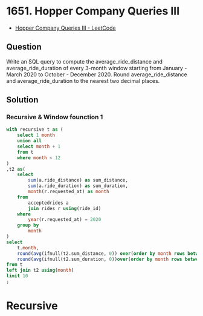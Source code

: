 # 1651. Hopper Company Queries III
* [Hopper Company Queries III - LeetCode](https://leetcode.com/problems/hopper-company-queries-iii/)

## Question
Write an SQL query to compute the average_ride_distance and average_ride_duration of every 3-month window starting from January - March 2020 to October - December 2020. Round average_ride_distance and average_ride_duration to the nearest two decimal places.


## Solution
### Recursive & Window founction 1

```SQL
with recursive t as (
    select 1 month 
    union all 
    select month + 1 
    from t 
    where month < 12
)
,t2 as(
    select 
        sum(a.ride_distance) as sum_distance,
        sum(a.ride_duration) as sum_duration,
        month(r.requested_at) as month 
    from 
        acceptedrides a 
        join rides r using(ride_id)
    where 
        year(r.requested_at) = 2020 
    group by 
        month
)
select 
    t.month,
    round(avg(ifnull(t2.sum_distance, 0)) over(order by month rows between current row and 2 following), 2) as average_ride_distance,
    round(avg(ifnull(t2.sum_duration, 0))over(order by month rows between current row and 2 following), 2) as average_ride_duration
from t
left join t2 using(month)
limit 10
;
```

# Recursive
